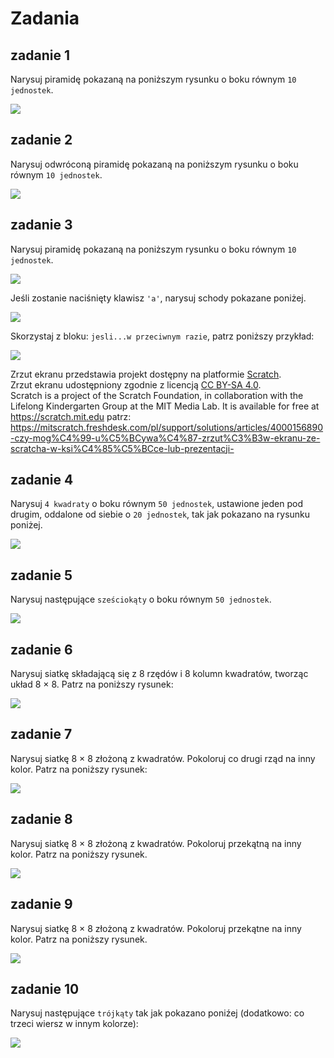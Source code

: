 # Zadania

## zadanie 1

Narysuj piramidę pokazaną na poniższym rysunku o boku równym ```10 jednostek```.

<img src="./piramida.png" />

## zadanie 2
 
Narysuj odwróconą piramidę pokazaną na poniższym rysunku o boku równym ```10 jednostek```.

<img src="./piramida_back.png" />

## zadanie 3

Narysuj piramidę pokazaną na poniższym rysunku o boku równym ```10 jednostek```.

<img src="./piramida_if1.png" />

Jeśli zostanie naciśnięty klawisz ```'a'```, narysuj schody pokazane poniżej.

<img src="./piramida_if2.png" />

Skorzystaj z bloku: ```jesli...w przeciwnym razie```, patrz poniższy przykład:

<img src="./simple_if.png" />

Zrzut ekranu przedstawia projekt dostępny na platformie [Scratch](https://scratch.mit.edu/).  
Zrzut ekranu udostępniony zgodnie z licencją [CC BY-SA 4.0](https://creativecommons.org/licenses/by-sa/4.0/deed.pl).  
Scratch is a project of the Scratch Foundation, in collaboration with the Lifelong Kindergarten Group at the MIT Media Lab. It is available for free at https://scratch.mit.edu
patrz: https://mitscratch.freshdesk.com/pl/support/solutions/articles/4000156890-czy-mog%C4%99-u%C5%BCywa%C4%87-zrzut%C3%B3w-ekranu-ze-scratcha-w-ksi%C4%85%C5%BCce-lub-prezentacji-

## zadanie 4

Narysuj ```4 kwadraty``` o boku równym ```50 jednostek```, ustawione jeden pod drugim, oddalone od siebie o ```20 jednostek```, tak jak pokazano na rysunku poniżej.

<img src="./kwadraty.png" />

## zadanie 5

Narysuj następujące ```sześciokąty``` o boku równym ```50 jednostek```.

<img src="./szesciokaty.png" />

## zadanie 6
 
Narysuj siatkę składającą się z 8 rzędów i 8 kolumn kwadratów, tworząc układ 8 × 8. Patrz na poniższy rysunek:

<img src="../szachownica_kwadraty.png" />

## zadanie 7
 
Narysuj siatkę 8 × 8 złożoną z kwadratów. Pokoloruj co drugi rząd na inny kolor. Patrz na poniższy rysunek:

<img src="../szachownica_kwadraty_2.png" />

## zadanie 8
 
Narysuj siatkę 8 × 8 złożoną z kwadratów. Pokoloruj przekątną na inny kolor. Patrz na poniższy rysunek.

<img src="../szachownica_kwadraty_przekatna.png" />

## zadanie 9
 
Narysuj siatkę 8 × 8 złożoną z kwadratów. Pokoloruj przekątne na inny kolor. Patrz na poniższy rysunek.

<img src="../szachownica_kwadraty_przekatne.png" />

## zadanie 10

Narysuj następujące ```trójkąty``` tak jak pokazano poniźej (dodatkowo: co trzeci wiersz w innym kolorze):

<img src="../trojkaty.png" />
